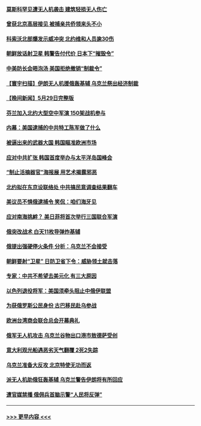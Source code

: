 #### [莫斯科罕见遭无人机袭击 建筑轻损无人伤亡](../pages/prog202/a103722380.md?t=05301543) 
#### [曾获北京高层接见 被捕亲共侨领来头不小](../pages/prog202/a103722379.md?t=05301543) 
#### [科索沃北部爆发示威冲突 北约维和人员逾30伤](../pages/prog202/a103722366.md?t=05301543) 
#### [朝鲜放话射卫星 韩警告付代价 日本下“摧毁令”](../pages/prog202/a103722277.md?t=05301543) 
#### [中美防长会晤泡汤 美国拒绝撤销“制裁令”](../pages/prog202/a103722339.md?t=05301543) 
#### [【寰宇扫描】伊朗无人机援俄轰基辅 乌克兰祭出经济制裁](../pages/prog202/a103722282.md?t=05301543) 
#### [【晚间新闻】5月29日完整版](../pages/prog202/a103722268.md?t=05301543) 
#### [芬兰加入北约大型空中军演 150架战机参与](../pages/prog202/a103722254.md?t=05301543) 
#### [内幕：美国逮捕的中共特工陈军做了什么](../pages/prog202/a103722220.md?t=05301543) 
#### [被逼出来的武器大国 韩国瞄准欧洲市场](../pages/prog202/a103722144.md?t=05301543) 
#### [应对中共扩张 韩国首度举办与太平洋岛国峰会](../pages/prog202/a103722143.md?t=05301543) 
#### [“制止活摘器官”海报展 用艺术揭露邪恶](../pages/prog202/a103722002.md?t=05301543) 
#### [北约拟在东京设联络处 中共搞民意调查结果翻车](../pages/prog202/a103722122.md?t=05301543) 
#### [美议员不惧俄逮捕令 笑侃：咱们海牙见](../pages/prog202/a103722103.md?t=05301543) 
#### [应对南海挑衅？ 美日菲将首次举行三国联合军演](../pages/prog202/a103722089.md?t=05301543) 
#### [俄突改战术 白天11枚导弹炸基辅](../pages/prog202/a103722073.md?t=05301543) 
#### [俄提出强硬停火条件 分析：乌克兰不会接受](../pages/prog202/a103721995.md?t=05301543) 
#### [朝鲜要射“卫星” 日防卫省下令：威胁领土就击落](../pages/prog202/a103721924.md?t=05301543) 
#### [专家：中共不希望去美元化 有三大原因](../pages/prog202/a103721844.md?t=05301543) 
#### [以色列退役将军：美国须牵头阻止中俄伊联盟](../pages/prog202/a103721856.md?t=05301543) 
#### [为获俄罗斯公民身份 古巴移民赴乌参战](../pages/prog202/a103721835.md?t=05301543) 
#### [欧洲台湾商会联合总会开幕典礼](../pages/prog202/a103721832.md?t=05301543) 
#### [俄军无人机攻击 乌克兰谷物出口港市敖德萨受创](../pages/prog202/a103721818.md?t=05301543) 
#### [意大利观光船遇恶劣天气翻覆 2死2失踪](../pages/prog202/a103721765.md?t=05301543) 
#### [乌克兰准备大反攻 北京特使无功而返](../pages/prog202/a103721763.md?t=05301543) 
#### [派无人机助俄狂轰基辅 乌克兰警告伊朗将有所回应](../pages/prog202/a103721735.md?t=05301543) 
#### [遭官媒禁播 俄佣兵首脑示警“人民将反弹”](../pages/prog202/a103721629.md?t=05301543) 

----
#### [ >>> 更早内容 <<< ](../indexes/prog202-earlier.md)
